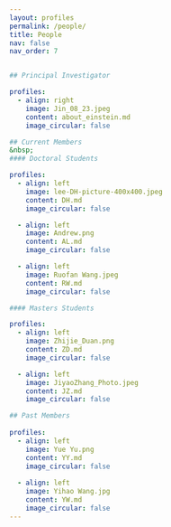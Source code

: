 ```yaml
---
layout: profiles
permalink: /people/
title: People
nav: false
nav_order: 7


## Principal Investigator

profiles:
  - align: right
    image: Jin_08_23.jpeg
    content: about_einstein.md
    image_circular: false

## Current Members
&nbsp;
#### Doctoral Students

profiles:
  - align: left
    image: lee-DH-picture-400x400.jpeg
    content: DH.md
    image_circular: false

  - align: left
    image: Andrew.png
    content: AL.md
    image_circular: false

  - align: left
    image: Ruofan Wang.jpeg
    content: RW.md
    image_circular: false

#### Masters Students

profiles:
  - align: left
    image: Zhijie_Duan.png
    content: ZD.md
    image_circular: false

  - align: left
    image: JiyaoZhang_Photo.jpeg
    content: JZ.md
    image_circular: false

## Past Members
    
profiles:
  - align: left
    image: Yue Yu.png
    content: YY.md
    image_circular: false
    
  - align: left
    image: Yihao Wang.jpg
    content: YW.md
    image_circular: false
---
```

